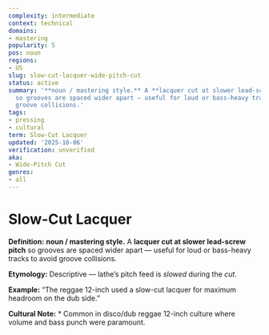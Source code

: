 ```yaml
---
complexity: intermediate
context: technical
domains:
- mastering
popularity: 5
pos: noun
regions:
- US
slug: slow-cut-lacquer-wide-pitch-cut
status: active
summary: '**noun / mastering style.** A **lacquer cut at slower lead-screw pitch**
  so grooves are spaced wider apart — useful for loud or bass-heavy tracks to avoid
  groove collisions.'
tags:
- pressing
- cultural
term: Slow-Cut Lacquer
updated: '2025-10-06'
verification: unverified
aka:
- Wide-Pitch Cut
genres:
- all
---
```


# Slow-Cut Lacquer

**Definition:** **noun / mastering style.** A **lacquer cut at slower lead-screw pitch** so grooves are spaced wider apart — useful for loud or bass-heavy tracks to avoid groove collisions.

**Etymology:** Descriptive — lathe’s pitch feed is *slowed* during the *cut*.

**Example:** “The reggae 12-inch used a slow-cut lacquer for maximum headroom on the dub side.”

**Cultural Note:** * Common in disco/dub reggae 12-inch culture where volume and bass punch were paramount.

